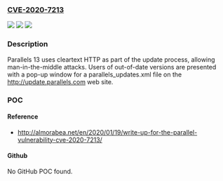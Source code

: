 ### [CVE-2020-7213](https://cve.mitre.org/cgi-bin/cvename.cgi?name=CVE-2020-7213)
![](https://img.shields.io/static/v1?label=Product&message=n%2Fa&color=blue)
![](https://img.shields.io/static/v1?label=Version&message=n%2Fa&color=blue)
![](https://img.shields.io/static/v1?label=Vulnerability&message=n%2Fa&color=brighgreen)

### Description

Parallels 13 uses cleartext HTTP as part of the update process, allowing man-in-the-middle attacks. Users of out-of-date versions are presented with a pop-up window for a parallels_updates.xml file on the http://update.parallels.com web site.

### POC

#### Reference
- http://almorabea.net/en/2020/01/19/write-up-for-the-parallel-vulnerability-cve-2020-7213/

#### Github
No GitHub POC found.

